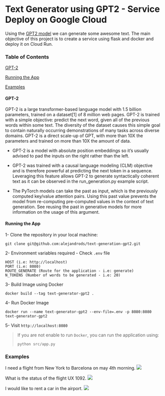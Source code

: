 # Text Generator using GPT2 - Service Deploy on Google Cloud

Using the [GPT2 model](https://huggingface.co/transformers/model_doc/gpt2.html) we can generate some awesome text. 
The main objective of this project is to create a service using flask and docker and deploy it on Cloud Run.

### Table of Contents  

[GPT-2](#gpt2)

[Running the App](#Deploy)  

[Examples](#Examples)  

<a name="gpt2"></a>
#### GPT-2
GPT-2 is a large transformer-based language model with 1.5 billion parameters, trained on a dataset[1] of 8 million web pages. GPT-2 is trained with a simple objective: predict the next word, given all of the previous words within some text. The diversity of the dataset causes this simple goal to contain naturally occurring demonstrations of many tasks across diverse domains. GPT-2 is a direct scale-up of GPT, with more than 10X the parameters and trained on more than 10X the amount of data.

- GPT-2 is a model with absolute position embeddings so it’s usually advised to pad the inputs on the right rather than the left.

- GPT-2 was trained with a causal language modeling (CLM) objective and is therefore powerful at predicting the next token in a sequence. Leveraging this feature allows GPT-2 to generate syntactically coherent text as it can be observed in the run_generation.py example script.

- The PyTorch models can take the past as input, which is the previously computed key/value attention pairs. Using this past value prevents the model from re-computing pre-computed values in the context of text generation. See reusing the past in generative models for more information on the usage of this argument.

<a name="Deploy"></a>
#### Running the App

1- Clone the repository in your local machine:
```
git clone git@github.com:alejandrods/text-generation-gpt2.git
```

2- Environment variables required - Check `.env` file
```
HOST (i.e: http://localhost)
PORT (i.e: 8080)
ROUTE_GENERATE (Route for the application - i.e: generate)
N_TOKENS (Number of words to be generated - i.e: 20)
```

3- Build Image using Docker
```
docker build --tag text-generator-gpt2 .
```

4- Run Docker Image
```
docker run --name text-generator-gpt2 --env-file=.env -p 8080:8080 text-generator-gpt2
```

5- Visit `http://localhost:8080`


>If you are not enable to run `Docker`, you can run the application using:
>```
>python src/app.py
>```


<a name="Examples"></a>
### Examples
I need a flight from New York to Barcelona on may 4th morning.
![](./images/example1.PNG)

What is the status of the flight UX 1092.
![](./images/example2.PNG)

I would like to rent a car in the airport.
![](./images/example3.PNG)